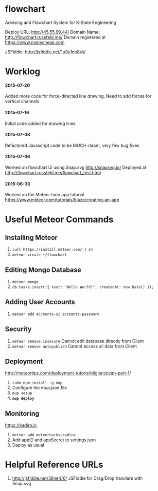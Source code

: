 # flowchart
Advising and Flowchart System for K-State Engineering

Deploy URL: http://45.55.69.44/
Domain Name: http://flowchart.russfeld.me/
Domain registered at https://www.namecheap.com

JSFiddle: http://jsfiddle.net/1u9u1nh8/4/

# Worklog

#### 2015-07-20
Added more code for force-directed line drawing. Need to add forces for vertical channels

#### 2015-07-16
Initial code added for drawing lines

#### 2015-07-08
Refactored Javascript code to be MUCH cleanr, very few bug fixes

#### 2015-07-06
Worked on flowchart UI using Snap.svg http://snapsvg.io/
Deployed at http://flowchart.russfeld.me/flowchart_test.html

#### 2015-06-30
Worked on the Meteor todo app tutorial https://www.meteor.com/tutorials/blaze/creating-an-app

# Useful Meteor Commands

## Installing Meteor
1. `curl https://install.meteor.com/ | sh`
2. `meteor create ~/flowchart`

## Editing Mongo Database
1. `meteor mongo`
2. `db.tasks.insert({ text: "Hello World!", createdAt: new Date() });`

## Adding User Accounts
1. `meteor add accounts-ui accounts-password`

## Security
1. `meteor remove insecure` Cannot edit database directly from Client
2. `meteor remove autopublish` Cannot access all data from Client

## Deployment
http://meteortips.com/deployment-tutorial/digitalocean-part-1/
1. `sudo npm install -g mup`
2. Configure the mup.json file
3. `mup setup`
4. **`mup deploy`**

## Monitoring
https://kadira.io
1. `meteor add meteorhacks:kadira`
2. Add appID and appSecret to settings.json
3. Deploy as usual

# Helpful Reference URLs
1. http://jsfiddle.net/38ne4/6/ JSFiddle for Drag/Drop handlers with Snap.svg